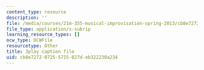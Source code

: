 ```yaml
---
content_type: resource
description: ''
file: /media/courses/21m-355-musical-improvisation-spring-2013/cb8e727207255715827deb322230a234_s31hXhmhUws.vtt
file_type: application/x-subrip
learning_resource_types: []
ocw_type: OCWFile
resourcetype: Other
title: 3play caption file
uid: cb8e7272-0725-5715-827d-eb322230a234
---
```

